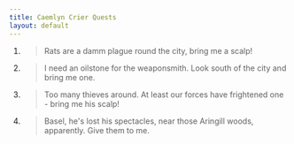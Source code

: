 ```yaml
---
title: Caemlyn Crier Quests
layout: default
---
```


1. > Rats are a damm plague round the city, bring me a scalp!

2. > I need an oilstone for the weaponsmith. Look south of the city and bring me one.

3. > Too many thieves around. At least our forces have frightened one - bring me his scalp!

4. > Basel, he's lost his spectacles, near those Aringill woods, apparently. Give them to me.
